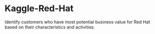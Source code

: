 # Kaggle-Red-Hat
Identify customers who have most potential business value for Red Hat based on their characteristics and activities.

